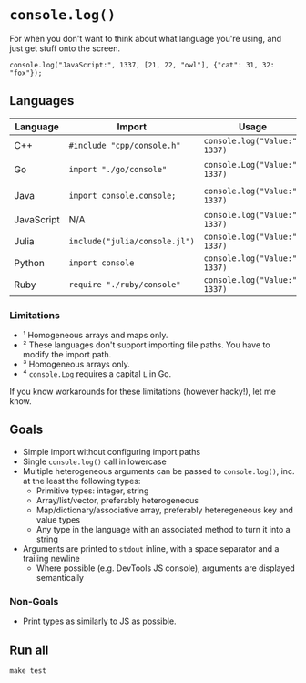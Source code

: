 # `console.log()`

For when you don't want to think about what language you're using, and just get stuff onto the screen.

    console.log("JavaScript:", 1337, [21, 22, "owl"], {"cat": 31, 32: "fox"});

## Languages

| Language   | Import                        | Usage                         |     |
|------------|-------------------------------|-------------------------------|-----|
| C++        | `#include "cpp/console.h"`    | `console.log("Value:", 1337)` | ¹   |
| Go         | `import "./go/console"`       | `console.Log("Value:", 1337)` | ¹ ² |
| Java       | `import console.console;`     | `console.log("Value:", 1337)` | ³ ⁴ |
| JavaScript | N/A                           | `console.log("Value:", 1337)` |     |
| Julia      | `include("julia/console.jl")` | `console.log("Value:", 1337)` |     |
| Python     | `import console`              | `console.log("Value:", 1337)` | ²   |
| Ruby       | `require "./ruby/console"`    | `console.log("Value:", 1337)` |     |

### Limitations

- ¹ Homogeneous arrays and maps only.
- ² These languages don't support importing file paths. You have to modify the import path.
- ³ Homogeneous arrays only.
- ⁴ `console.Log` requires a capital `L` in Go.

If you know workarounds for these limitations (however hacky!), let me know.

## Goals

- Simple import without configuring import paths
- Single `console.log()` call in lowercase
- Multiple heterogeneous arguments can be passed to `console.log()`, inc. at the least the following types:
  - Primitive types: integer, string
  - Array/list/vector, preferably heterogeneous
  - Map/dictionary/associative array, preferably heteregeneous key and value types
  - Any type in the language with an associated method to turn it into a string
- Arguments are printed to `stdout` inline, with a space separator and a trailing newline
  - Where possible (e.g. DevTools JS console), arguments are displayed semantically

### Non-Goals

- Print types as similarly to JS as possible.

## Run all

```
make test
```
